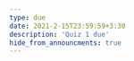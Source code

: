 ```yaml
---
type: due
date: 2021-2-15T23:59:59+3:30
description: 'Quiz 1 due'
hide_from_announcments: true
--- 
```

